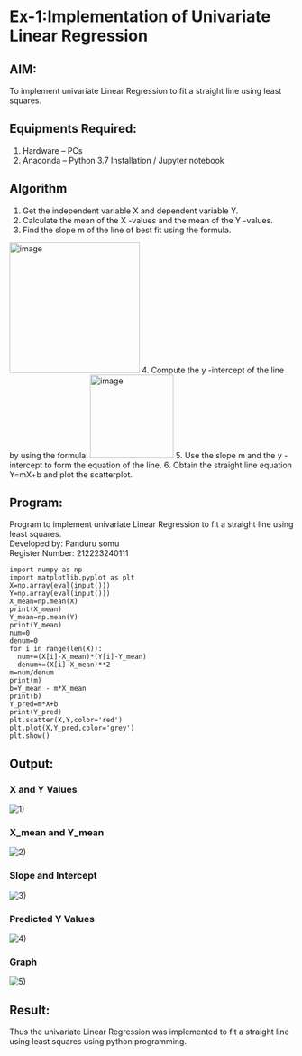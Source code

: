 # Ex-1:Implementation of Univariate Linear Regression

## AIM:
To implement univariate Linear Regression to fit a straight line using least squares.

## Equipments Required:
1. Hardware – PCs
2. Anaconda – Python 3.7 Installation / Jupyter notebook

## Algorithm
1. Get the independent variable X and dependent variable Y.
2. Calculate the mean of the X -values and the mean of the Y -values.
3. Find the slope m of the line of best fit using the formula. 
<img width="231" alt="image" src="https://user-images.githubusercontent.com/93026020/192078527-b3b5ee3e-992f-46c4-865b-3b7ce4ac54ad.png">
4. Compute the y -intercept of the line by using the formula:
<img width="148" alt="image" src="https://user-images.githubusercontent.com/93026020/192078545-79d70b90-7e9d-4b85-9f8b-9d7548a4c5a4.png">
5. Use the slope m and the y -intercept to form the equation of the line.
6. Obtain the straight line equation Y=mX+b and plot the scatterplot.

## Program:
Program to implement univariate Linear Regression to fit a straight line using least squares.<br>
Developed by: Panduru somu<br>
Register Number: 212223240111<br>

```
import numpy as np
import matplotlib.pyplot as plt
X=np.array(eval(input()))
Y=np.array(eval(input()))
X_mean=np.mean(X)
print(X_mean)
Y_mean=np.mean(Y)
print(Y_mean)
num=0
denum=0
for i in range(len(X)):
  num+=(X[i]-X_mean)*(Y[i]-Y_mean)
  denum+=(X[i]-X_mean)**2
m=num/denum
print(m)
b=Y_mean - m*X_mean
print(b)
Y_pred=m*X+b
print(Y_pred)
plt.scatter(X,Y,color='red')
plt.plot(X,Y_pred,color='grey') 
plt.show() 
```

## Output:
### X and Y Values
![1)](https://github.com/user-attachments/assets/b4e27c65-cb28-467a-9a36-56f6117c21f2)
### X_mean and Y_mean
![2)](https://github.com/user-attachments/assets/cb7c3cf8-603f-40aa-a1b3-f85a16be87f5)
### Slope and Intercept
![3)](https://github.com/user-attachments/assets/01a3b20e-3d19-4ad4-a1d5-81455fdde280)
### Predicted Y Values
![4)](https://github.com/user-attachments/assets/2d784a41-3a3a-4465-8e2f-a907a9d35f4f)
### Graph
![5)](https://github.com/user-attachments/assets/c1ab16be-d1da-47c3-9802-3a4581e33f35)






## Result:
Thus the univariate Linear Regression was implemented to fit a straight line using least squares using python programming.
